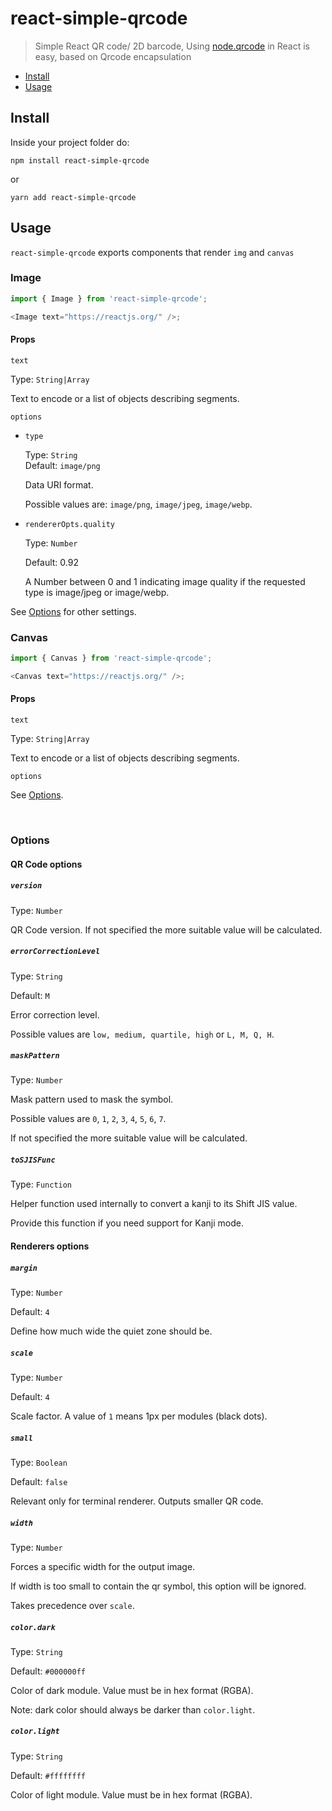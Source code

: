 # react-simple-qrcode

> Simple React QR code/ 2D barcode, Using [node.qrcode](https://github.com/soldair/node-qrcode) in React is easy, based on Qrcode encapsulation

- [Install](#install)
- [Usage](#usage)

## Install

Inside your project folder do:

```shell
npm install react-simple-qrcode
```

or

```shell
yarn add react-simple-qrcode
```

## Usage

`react-simple-qrcode` exports components that render `img` and `canvas`

### Image

```javascript
import { Image } from 'react-simple-qrcode';

<Image text="https://reactjs.org/" />;
```

#### Props

`text`

Type: `String|Array`

Text to encode or a list of objects describing segments.

`options`

- `type`

  Type: `String`  
   Default: `image/png`

  Data URI format.

  Possible values are: `image/png`, `image/jpeg`, `image/webp`.

- `rendererOpts.quality`

  Type: `Number`

  Default: 0.92

  A Number between 0 and 1 indicating image quality if the requested type is image/jpeg or image/webp.

See [Options](#options) for other settings.

### Canvas

```javascript
import { Canvas } from 'react-simple-qrcode';

<Canvas text="https://reactjs.org/" />;
```

#### Props

`text`

Type: `String|Array`

Text to encode or a list of objects describing segments.

`options`

See [Options](#options).

<br />

### Options

#### QR Code options

##### `version`

Type: `Number`

QR Code version. If not specified the more suitable value will be calculated.

##### `errorCorrectionLevel`

Type: `String`

Default: `M`

Error correction level.

Possible values are `low, medium, quartile, high` or `L, M, Q, H`.

##### `maskPattern`

Type: `Number`

Mask pattern used to mask the symbol.

Possible values are `0`, `1`, `2`, `3`, `4`, `5`, `6`, `7`.

If not specified the more suitable value will be calculated.

##### `toSJISFunc`

Type: `Function`

Helper function used internally to convert a kanji to its Shift JIS value.

Provide this function if you need support for Kanji mode.

#### Renderers options

##### `margin`

Type: `Number`

Default: `4`

Define how much wide the quiet zone should be.

##### `scale`

Type: `Number`

Default: `4`

Scale factor. A value of `1` means 1px per modules (black dots).

##### `small`

Type: `Boolean`

Default: `false`

Relevant only for terminal renderer. Outputs smaller QR code.

##### `width`

Type: `Number`

Forces a specific width for the output image.

If width is too small to contain the qr symbol, this option will be ignored.

Takes precedence over `scale`.

##### `color.dark`

Type: `String`

Default: `#000000ff`

Color of dark module. Value must be in hex format (RGBA).

Note: dark color should always be darker than `color.light`.

##### `color.light`

Type: `String`

Default: `#ffffffff`

Color of light module. Value must be in hex format (RGBA).
